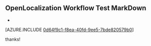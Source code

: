 ## OpenLocalization Workflow Test MarkDown
* 

[AZURE.INCLUDE [0d64f9c1-f8ea-40fd-9ee5-7bde820579b0](calleeMd1.md)]

 
thanks!